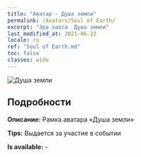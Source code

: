 ```yaml
---
title: "Аватар - Душа земли"
permalink: /Avatars/Soul of Earth/
excerpt: "Эра хаоса  Душа земли"
last_modified_at: 2021-06-22
locale: ru
ref: "Soul of Earth.md"
toc: false
classes: wide
---
```

 ![Душа земли](/images/a/avatarFrame_53.png)

## Подробности

 **Описание:** Рамка аватара «Душа земли» 

 **Tips:** Выдается за участие в событии 

 **Is available:**  - 

